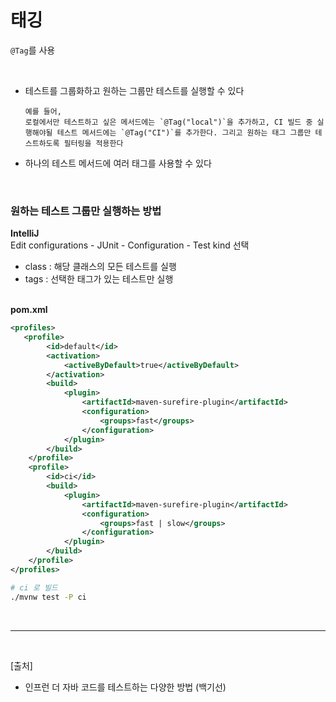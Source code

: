 # 태깅

`@Tag`를 사용

<br/>

- 테스트를 그룹화하고 원하는 그룹만 테스트를 실행할 수 있다
  ```
  예를 들어,
  로컬에서만 테스트하고 싶은 메서드에는 `@Tag("local")`을 추가하고, CI 빌드 중 실행해야될 테스트 메서드에는 `@Tag("CI")`를 추가한다. 그리고 원하는 태그 그룹만 테스트하도록 필터링을 적용한다
  ```
- 하나의 테스트 메서드에 여러 태그를 사용할 수 있다

<br/>

### 원하는 테스트 그룹만 실행하는 방법

<b>IntelliJ</b><br/>
Edit configurations - JUnit - Configuration - Test kind 선택

- class : 해당 클래스의 모든 테스트를 실행
- tags : 선택한 태그가 있는 테스트만 실행

<br/>
<b>pom.xml</b><br/>

```xml
<profiles>
   <profile>
        <id>default</id>
        <activation>
            <activeByDefault>true</activeByDefault>
        </activation>
        <build>
            <plugin>
                <artifactId>maven-surefire-plugin</artifactId>
                <configuration>
                    <groups>fast</groups>
                </configuration>
            </plugin>
        </build>
    </profile>
    <profile>
        <id>ci</id>
        <build>
            <plugin>
                <artifactId>maven-surefire-plugin</artifactId>
                <configuration>
                    <groups>fast | slow</groups>
                </configuration>
            </plugin>
        </build>
    </profile>
</profiles>
```

```bash
# ci 로 빌드
./mvnw test -P ci
```

<br/>

---

<br/>

[출처]

- 인프런 더 자바 코드를 테스트하는 다양한 방법 (백기선)
